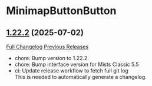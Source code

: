 # MinimapButtonButton

## [1.22.2](https://github.com/syndenbock/MinimapButtonButton/tree/1.22.2) (2025-07-02)
[Full Changelog](https://github.com/syndenbock/MinimapButtonButton/compare/1.22.1...1.22.2) [Previous Releases](https://github.com/syndenbock/MinimapButtonButton/releases)

- chore: Bump version to 1.22.2  
- chore: Bump interface version for Mists Classic 5.5  
- ci: Update release workflow to fetch full git log  
    This is needed to automatically generate a changelog.  
